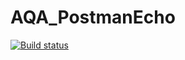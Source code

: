 # AQA_PostmanEcho
[![Build status](https://ci.appveyor.com/api/projects/status/lk23rjyb1ucyrger?svg=true)](https://ci.appveyor.com/project/MikhailPonomarev/aqa-1-2-postmanecho)
